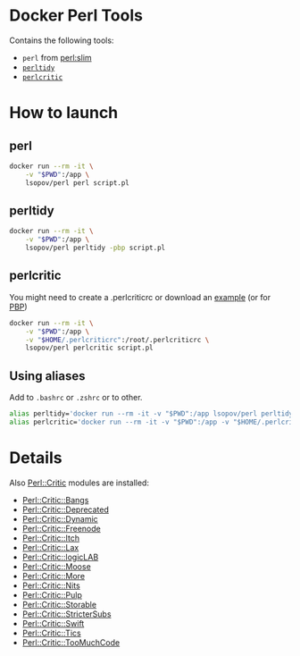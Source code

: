 # Docker Perl Tools

Contains the following tools:
* `perl` from [perl:slim](https://hub.docker.com/_/perl)
* [`perltidy`](https://metacpan.org/dist/Perl-Tidy/view/bin/perltidy)
* [`perlcritic`](https://metacpan.org/dist/Perl-Critic/view/bin/perlcritic)

# How to launch

## perl

```bash
docker run --rm -it \
    -v "$PWD":/app \
    lsopov/perl perl script.pl
```

## perltidy

```bash
docker run --rm -it \
    -v "$PWD":/app \
    lsopov/perl perltidy -pbp script.pl
```

## perlcritic

You might need to create a .perlcriticrc or download an [example](https://metacpan.org/release/PETDANCE/Perl-Critic-1.140/source/examples/perlcriticrc) (or for [PBP](https://metacpan.org/release/PETDANCE/Perl-Critic-1.140/source/examples/perlcriticrc-conway))

```bash
docker run --rm -it \
    -v "$PWD":/app \
    -v "$HOME/.perlcriticrc":/root/.perlcriticrc \
    lsopov/perl perlcritic script.pl
```

## Using aliases

Add to `.bashrc` or `.zshrc` or to other.

```bash
alias perltidy='docker run --rm -it -v "$PWD":/app lsopov/perl perltidy'
alias perlcritic='docker run --rm -it -v "$PWD":/app -v "$HOME/.perlcriticrc":/root/.perlcriticrc lsopov/perl perlcritic'
```

# Details
Also [Perl::Critic](https://metacpan.org/pod/Perl::Critic) modules are installed:
* [Perl::Critic::Bangs](https://metacpan.org/pod/Perl::Critic::Bangs)
* [Perl::Critic::Deprecated](https://metacpan.org/pod/Perl::Critic::Deprecated)
* [Perl::Critic::Dynamic](https://metacpan.org/pod/Perl::Critic::Dynamic)
* [Perl::Critic::Freenode](https://metacpan.org/pod/Perl::Critic::Freenode)
* [Perl::Critic::Itch](https://metacpan.org/pod/Perl::Critic::Itch)
* [Perl::Critic::Lax](https://metacpan.org/pod/Perl::Critic::Lax)
* [Perl::Critic::logicLAB](https://metacpan.org/pod/Perl::Critic::logicLAB)
* [Perl::Critic::Moose](https://metacpan.org/pod/Perl::Critic::Moose)
* [Perl::Critic::More](https://metacpan.org/pod/Perl::Critic::More)
* [Perl::Critic::Nits](https://metacpan.org/pod/Perl::Critic::Nits)
* [Perl::Critic::Pulp](https://metacpan.org/pod/Perl::Critic::Pulp)
* [Perl::Critic::Storable](https://metacpan.org/pod/Perl::Critic::Storable)
* [Perl::Critic::StricterSubs](https://metacpan.org/pod/Perl::Critic::StricterSubs)
* [Perl::Critic::Swift](https://metacpan.org/pod/Perl::Critic::Swift)
* [Perl::Critic::Tics](https://metacpan.org/pod/Perl::Critic::Tics)
* [Perl::Critic::TooMuchCode](https://metacpan.org/pod/Perl::Critic::TooMuchCode)

